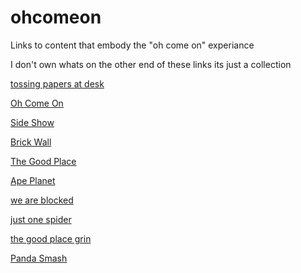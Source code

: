 # ohcomeon
Links to content that embody the "oh come on" experiance

I don't own whats on the other end of these links its just a collection

<a href="https://giphy.com/gifs/angry-monday-working-xiAqCzbB3eZvG" target="_blank">tossing papers at desk</a>

<a href="https://media.giphy.com/media/4ZrFRwHGl4HTELW801/giphy.gif" target="_blank">Oh Come On</a>

<a href="https://media.giphy.com/media/v1.Y2lkPTc5MGI3NjExYmFiYTlhNThkNTc0YTJjOWRiMGE4ZGRlN2RiZjQ2MDIwMzFmNDAzYyZlcD12MV9pbnRlcm5hbF9naWZzX2dpZklkJmN0PWc/P35yYoDTcXwA/giphy.gif" target="_blank">Side Show</a>

<a href="https://media.giphy.com/media/mIvrv5Qe0kHlu/giphy.gif" target="_blank">Brick Wall</a>

<a href="https://media.giphy.com/media/iJ2cRDeQkcPXZiHh53/giphy.gif" target="_blank">The Good Place</a>

<a href="https://media.giphy.com/media/4qUiATsEPYsw0/giphy.gif" target="_blank">Ape Planet</a>

<a href="https://www.youtube.com/watch?v=y8OnoxKotPQ" target="_blank">we are blocked</a>

<a href="https://giphy.com/gifs/bug-UAUtB4Oi9U4EM" target="_blank">just one spider</a>

<a href="https://giphy.com/gifs/thegoodplace-nbc-the-good-place-KeWcgrh6Beq4BrqZUS" target="_blank">the good place grin</a>

<a href="https://i.giphy.com/media/v1.Y2lkPTc5MGI3NjExcmo2cDgyNWg3aWU1c2l6eWhpZnZyMzkzbnF1ejZnNm5haW5yaXRnMiZlcD12MV9pbnRlcm5hbF9naWZfYnlfaWQmY3Q9Zw/EtB1yylKGGAUg/giphy.gif" target="_blank">Panda Smash</a>
